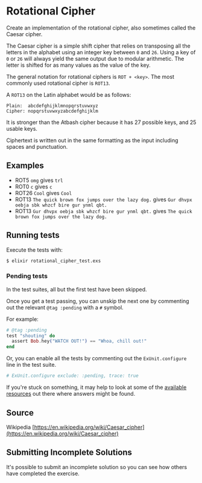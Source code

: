 # Rotational Cipher

Create an implementation of the rotational cipher, also sometimes called the Caesar cipher.

The Caesar cipher is a simple shift cipher that relies on
transposing all the letters in the alphabet using an integer key
between `0` and `26`. Using a key of `0` or `26` will always yield
the same output due to modular arithmetic. The letter is shifted
for as many values as the value of the key.

The general notation for rotational ciphers is `ROT + <key>`.
The most commonly used rotational cipher is `ROT13`.

A `ROT13` on the Latin alphabet would be as follows:

```text
Plain:  abcdefghijklmnopqrstuvwxyz
Cipher: nopqrstuvwxyzabcdefghijklm
```

It is stronger than the Atbash cipher because it has 27 possible keys, and 25 usable keys.

Ciphertext is written out in the same formatting as the input including spaces and punctuation.

## Examples

- ROT5  `omg` gives `trl`
- ROT0  `c` gives `c`
- ROT26 `Cool` gives `Cool`
- ROT13 `The quick brown fox jumps over the lazy dog.` gives `Gur dhvpx oebja sbk whzcf bire gur ynml qbt.`
- ROT13 `Gur dhvpx oebja sbk whzcf bire gur ynml qbt.` gives `The quick brown fox jumps over the lazy dog.`

## Running tests

Execute the tests with:

```bash
$ elixir rotational_cipher_test.exs
```

### Pending tests

In the test suites, all but the first test have been skipped.

Once you get a test passing, you can unskip the next one by
commenting out the relevant `@tag :pending` with a `#` symbol.

For example:

```elixir
# @tag :pending
test "shouting" do
  assert Bob.hey("WATCH OUT!") == "Whoa, chill out!"
end
```

Or, you can enable all the tests by commenting out the
`ExUnit.configure` line in the test suite.

```elixir
# ExUnit.configure exclude: :pending, trace: true
```

If you're stuck on something, it may help to look at some of
the [available resources](https://exercism.io/tracks/elixir/resources)
out there where answers might be found.

## Source

Wikipedia [https://en.wikipedia.org/wiki/Caesar_cipher](https://en.wikipedia.org/wiki/Caesar_cipher)

## Submitting Incomplete Solutions
It's possible to submit an incomplete solution so you can see how others have completed the exercise.
